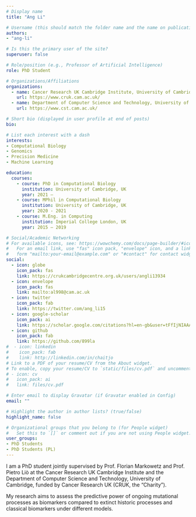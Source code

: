 ```yaml
---
# Display name
title: "Ang Li"

# Username (this should match the folder name and the name on publications)
authors:
- "ang-li"

# Is this the primary user of the site?
superuser: false

# Role/position (e.g., Professor of Artificial Intelligence)
role: PhD Student

# Organizations/Affiliations
organizations:
  - name: Cancer Research UK Cambridge Institute, University of Cambridge
    url: https://www.cruk.cam.ac.uk/
  - name: Department of Computer Science and Technology, University of Cambridge
    url: https://www.cst.cam.ac.uk/

# Short bio (displayed in user profile at end of posts)
bio: 

# List each interest with a dash
interests:
- Computational Biology
- Genomics
- Precision Medicine
- Machine Learning

education:
  courses:
    - course: PhD in Computational Biology
      institution: University of Cambridge, UK
      year: 2021 – 
    - course: MPhil in Computational Biology
      institution: University of Cambridge, UK
      year: 2020 - 2021
    - course: M.Eng. in Computing
      institution: Imperial College London, UK
      year: 2015 – 2019

# Social/Academic Networking
# For available icons, see: https://wowchemy.com/docs/page-builder/#icons
#   For an email link, use "fas" icon pack, "envelope" icon, and a link in the
#   form "mailto:your-email@example.com" or "#contact" for contact widget.
social:
  - icon: globe
    icon_pack: fas
    link: https://crukcambridgecentre.org.uk/users/angli13934
  - icon: envelope
    icon_pack: fas
    link: mailto:al998@cam.ac.uk
  - icon: twitter
    icon_pack: fab
    link: https://twitter.com/ang_li15
  - icon: google-scholar
    icon_pack: ai
    link: https://scholar.google.com/citations?hl=en-gb&user=tFfIjNIAAAAJ
  - icon: github
    icon_pack: fab
    link: https://github.com/899la
#  - icon: linkedin
#    icon_pack: fab
#    link: http://linkedin.com/in/chaitjo
# Link to a PDF of your resume/CV from the About widget.
# To enable, copy your resume/CV to `static/files/cv.pdf` and uncomment the lines below.
# - icon: cv
#   icon_pack: ai
#   link: files/cv.pdf

# Enter email to display Gravatar (if Gravatar enabled in Config)
email: ""

# Highlight the author in author lists? (true/false)
highlight_name: false

# Organizational groups that you belong to (for People widget)
#   Set this to `[]` or comment out if you are not using People widget.
user_groups:
- PhD Students
- PhD Students (PL)
---
```


I am a PhD student jointly supervised by Prof. Florian Markowetz and Prof. Pietro Liò at the Cancer Research UK Cambridge Institute and the Department of Computer Science and Technology, University of Cambridge, funded by Cancer Research UK (CRUK, the “Charity”). 

My research aims to assess the predictive power of ongoing mutational processes as biomarkers compared to extinct historic processes and classical biomarkers under different models.
